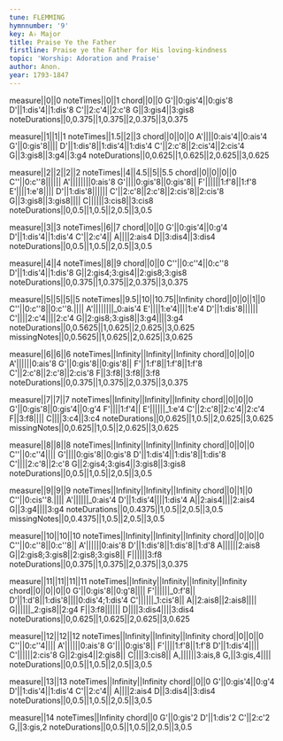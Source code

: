 ```yaml
---
tune: FLEMMING
hymnnumber: '9'
key: A♭ Major
title: Praise Ye the Father
firstline: Praise ye the Father for His loving-kindness
topic: 'Worship: Adoration and Praise'
author: Anon.
year: 1793-1847
---
```

measure||0||0
noteTimes||0||1
chord||0||0
G'||0:gis'4||0:gis'8
D'||1:dis'4||1:dis'8
C'||2:c'4||2:c'8
G||3:gis4||3:gis8
noteDurations||0,0.375||1,0.375||2,0.375||3,0.375

measure||1||1||1
noteTimes||1.5||2||3
chord||0||0||0
A'||||0:ais'4||0:ais'4
G'||0:gis'8||||
D'||1:dis'8||1:dis'4||1:dis'4
C'||2:c'8||2:cis'4||2:cis'4
G||3:gis8||3:g4||3:g4
noteDurations||0,0.625||1,0.625||2,0.625||3,0.625

measure||2||2||2||2
noteTimes||4||4.5||5||5.5
chord||0||0||0||0
C''||0:c''8||||||
A'||||||||0:ais'8
G'||||0:gis'8||0:gis'8||
F'||||||1:f'8||1:f'8
E'||||1:e'8||||
D'||1:dis'8||||||
C'||2:c'8||2:c'8||2:cis'8||2:cis'8
G||3:gis8||3:gis8||||
C||||||3:cis8||3:cis8
noteDurations||0,0.5||1,0.5||2,0.5||3,0.5

measure||3||3
noteTimes||6||7
chord||0||0
G'||0:gis'4||0:g'4
D'||1:dis'4||1:dis'4
C'||2:c'4||
A||||2:ais4
D||3:dis4||3:dis4
noteDurations||0,0.5||1,0.5||2,0.5||3,0.5

measure||4||4
noteTimes||8||9
chord||0||0
C''||0:c''4||0:c''8
D'||1:dis'4||1:dis'8
G||2:gis4;3:gis4||2:gis8;3:gis8
noteDurations||0,0.375||1,0.375||2,0.375||3,0.375

measure||5||5||5||5
noteTimes||9.5||10||10.75||Infinity
chord||0||0||1||0
C''||0:c''8||0:c''8.||||
A'||||||||_0:ais'4
E'||||1:e'4||||1:e'4
D'||1:dis'8||||||
C'||||2:c'4||||2:c'4
G||2:gis8;3:gis8||3:g4||||3:g4
noteDurations||0,0.5625||1,0.625||2,0.625||3,0.625
missingNotes||0,0.5625||1,0.625||2,0.625||3,0.625

measure||6||6||6
noteTimes||Infinity||Infinity||Infinity
chord||0||0||0
A'||||||0:ais'8
G'||0:gis'8||0:gis'8||
F'||1:f'8||1:f'8||1:f'8
C'||2:c'8||2:c'8||2:cis'8
F||3:f8||3:f8||3:f8
noteDurations||0,0.375||1,0.375||2,0.375||3,0.375

measure||7||7||7
noteTimes||Infinity||Infinity||Infinity
chord||0||0||0
G'||0:gis'8||0:gis'4||0:g'4
F'||||1:f'4||
E'||||||_1:e'4
C'||2:c'8||2:c'4||2:c'4
F||3:f8||||
C||||3:c4||3:c4
noteDurations||0,0.625||1,0.5||2,0.625||3,0.625
missingNotes||0,0.625||1,0.5||2,0.625||3,0.625

measure||8||8||8
noteTimes||Infinity||Infinity||Infinity
chord||0||0||0
C''||0:c''4||||
G'||||0:gis'8||0:gis'8
D'||1:dis'4||1:dis'8||1:dis'8
C'||||2:c'8||2:c'8
G||2:gis4;3:gis4||3:gis8||3:gis8
noteDurations||0,0.5||1,0.5||2,0.5||3,0.5

measure||9||9||9
noteTimes||Infinity||Infinity||Infinity
chord||0||1||0
C''||0:cis''8.||||
A'||||||_0:ais'4
D'||1:dis'4||||1:dis'4
A||2:ais4||||2:ais4
G||3:g4||||3:g4
noteDurations||0,0.4375||1,0.5||2,0.5||3,0.5
missingNotes||0,0.4375||1,0.5||2,0.5||3,0.5

measure||10||10||10
noteTimes||Infinity||Infinity||Infinity
chord||0||0||0
C''||0:c''8||0:c''8||
A'||||||0:ais'8
D'||1:dis'8||1:dis'8||1:d'8
A||||||2:ais8
G||2:gis8;3:gis8||2:gis8;3:gis8||
F||||||3:f8
noteDurations||0,0.375||1,0.375||2,0.375||3,0.375

measure||11||11||11||11
noteTimes||Infinity||Infinity||Infinity||Infinity
chord||0||0||0||0
G'||0:gis'8||0:g'8||||
F'||||||_0:f'8||
D'||1:d'8||1:dis'8||||0:dis'4;1:dis'4
C'||||||_1:cis'8||
A||2:ais8||2:ais8||||
G||||||_2:gis8||2:g4
F||3:f8||||||
D||||3:dis4||||3:dis4
noteDurations||0,0.625||1,0.625||2,0.625||3,0.625

measure||12||12||12
noteTimes||Infinity||Infinity||Infinity
chord||0||0||0
C''||0:c''4||||
A'||||||0:ais'8
G'||||0:gis'8||
F'||||1:f'8||1:f'8
D'||1:dis'4||||
C'||||||2:cis'8
G||2:gis4||2:gis8||
C||||3:cis8||
A,||||||3:ais,8
G,||3:gis,4||||
noteDurations||0,0.5||1,0.5||2,0.5||3,0.5

measure||13||13
noteTimes||Infinity||Infinity
chord||0||0
G'||0:gis'4||0:g'4
D'||1:dis'4||1:dis'4
C'||2:c'4||
A||||2:ais4
D||3:dis4||3:dis4
noteDurations||0,0.5||1,0.5||2,0.5||3,0.5

measure||14
noteTimes||Infinity
chord||0
G'||0:gis'2
D'||1:dis'2
C'||2:c'2
G,||3:gis,2
noteDurations||0,0.5||1,0.5||2,0.5||3,0.5

